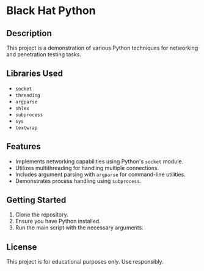 # Black Hat Python

## Description
This project is a demonstration of various Python techniques for networking and penetration testing tasks.

## Libraries Used
- `socket`
- `threading`
- `argparse`
- `shlex`
- `subprocess`
- `sys`
- `textwrap`

## Features
- Implements networking capabilities using Python's `socket` module.
- Utilizes multithreading for handling multiple connections.
- Includes argument parsing with `argparse` for command-line utilities.
- Demonstrates process handling using `subprocess`.

## Getting Started
1. Clone the repository.
2. Ensure you have Python installed.
3. Run the main script with the necessary arguments.

## License
This project is for educational purposes only. Use responsibly.
